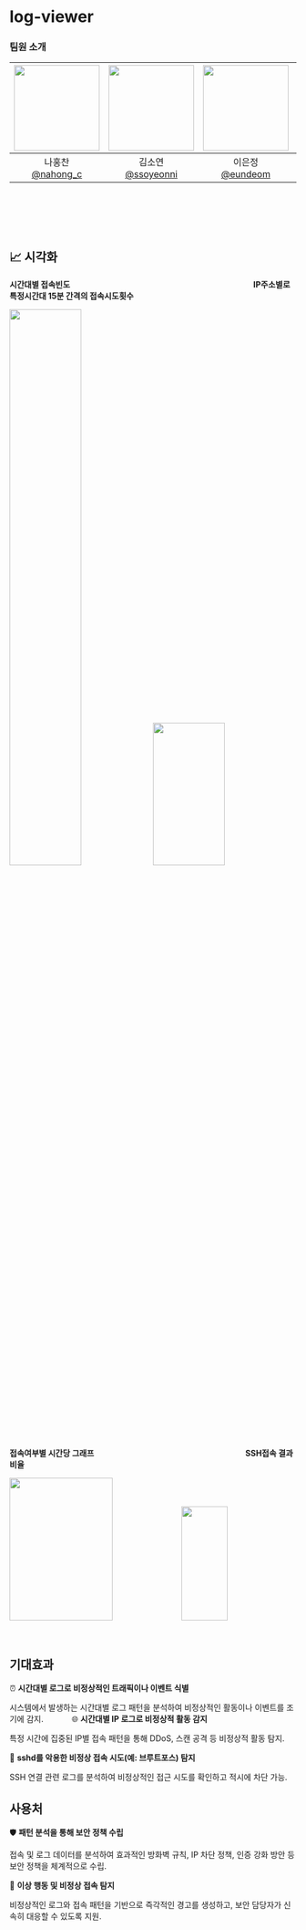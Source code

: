 # log-viewer



### 팀원 소개
|<img src="https://avatars.githubusercontent.com/u/95984922?v=4" width="150" height="150"/>|<img src="https://avatars.githubusercontent.com/u/165532198?v=4" width="150" height="150"/>|<img src="https://avatars.githubusercontent.com/u/121565744?v=4" width="150" height="150"/>|<img src="https://avatars.githubusercontent.com/u/179544856?v=4" width="150" height="150"/>|
|:-:|:-:|:-:|:-:|
|나홍찬<br/>[@nahong_c](https://github.com/HongChan1412)|김소연<br/>[@ssoyeonni](https://github.com/ssoyeonni)|이은정<br/>[@eundeom](https://github.com/eundeom)|이은준<br/>[@2EunJun](https://github.com/2EunJun)|
<br>
<br>
<br>
<br>



## 📈 시각화
**시간대별 접속빈도**　　　　　　　　　　　　　　　　　　　　　　　**IP주소별로 특정시간대 15분 간격의 접속시도횟수**

<img src="https://github.com/user-attachments/assets/2879bd8b-3831-4b39-8502-ccc54a445292" width="50%" heght="250"/><img src="https://github.com/user-attachments/assets/347a7cfc-5534-4bc4-a650-53c723a7b946" width="50%" height="250"/>

<br>

**접속여부별 시간당 그래프**　　　　　　　　　　　　　　　　　　　**SSH접속 결과비율**

<img src="https://github.com/user-attachments/assets/5702a4e5-2f0c-4aa4-a6ce-892375909080" width="60%" height="250"/><img src="https://github.com/user-attachments/assets/86c66f8e-3c4d-4874-a315-606501405bf1" width="40%" height="200"/>

<br>

## **기대효과**

⏰ **시간대별 로그로 비정상적인 트래픽이나 이벤트 식별**

시스템에서 발생하는 시간대별 로그 패턴을 분석하여 비정상적인 활동이나 이벤트를 조기에 감지.
　　　
🌐 **시간대별 IP 로그로 비정상적 활동 감지**

특정 시간에 집중된 IP별 접속 패턴을 통해 DDoS, 스캔 공격 등 비정상적 활동 탐지.

🔐 **sshd를 악용한 비정상 접속 시도(예: 브루트포스) 탐지**

SSH 연결 관련 로그를 분석하여 비정상적인 접근 시도를 확인하고 적시에 차단 가능.

## **사용처**

🛡️ **패턴 분석을 통해 보안 정책 수립**

접속 및 로그 데이터를 분석하여 효과적인 방화벽 규칙, IP 차단 정책, 인증 강화 방안 등 보안 정책을 체계적으로 수립.

🚨 **이상 행동 및 비정상 접속 탐지**

비정상적인 로그와 접속 패턴을 기반으로 즉각적인 경고를 생성하고, 보안 담당자가 신속히 대응할 수 있도록 지원.





















